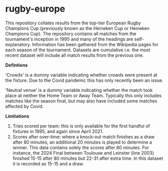 # rugby-europe
This repository collates results from the top-tier European Rugby Champions Cup (previously known as the Heineken Cup or Heineken Champions Cup).
The repository contains all matches from the tournament's inception in 1995 and many of the headings are self-explanatory.
Information has been gathered from the Wikipedia pages for each season of the tournament.
Datasets are cumulative i.e. the most recent dataset will include all match results from the previous one.


**Defintions**

'Crowds' is a dummy variable indicating whether crowds were present at the fixture. Due to the Covid pandemic this has only recently been an issue.

'Neutral venue' is a dummy variable indicating whether the match took place at neither the Home Team or Away Team. Typically this only includes matches like the season final, but may also have included some matches affected by Covid.

**Limitations**

1) Tries scored per team: this is only available for the first handful of fixtures in 1995, and again since April 2021.
2) Scores after over-time: where a knock-out match finishes as a draw after 80 minutes, an additional 20 minutes is played to determine a winner. This data contains solely the scores after 80 minutes. For instance, the 2024 Final between Toulouse and Leinster (line 2003) finished 15-15 after 80 minutes but 22-31 after extra time. In this dataset it is recorded as 15-15 and a draw.
